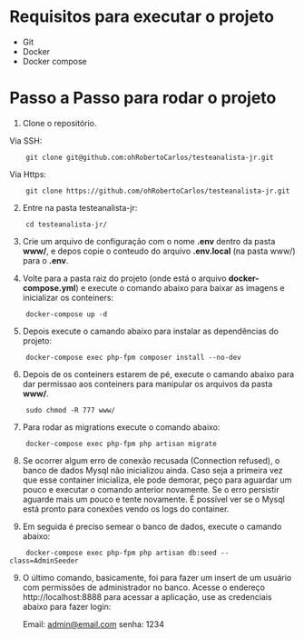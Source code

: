 # Requisitos para executar o projeto

* Git
* Docker
* Docker compose

# Passo a Passo para rodar o projeto

1. Clone o repositório.

Via SSH:

~~~shell
    git clone git@github.com:ohRobertoCarlos/testeanalista-jr.git
~~~

Via Https:

~~~shell
    git clone https://github.com/ohRobertoCarlos/testeanalista-jr.git
~~~

2. Entre na pasta testeanalista-jr:
~~~shell
    cd testeanalista-jr/
~~~

3. Crie um arquivo de configuração com o nome **.env** dentro da pasta **www/**, e depos copie o conteudo do arquivo **.env.local** (na pasta www/) para o **.env**.

4. Volte para a pasta raiz do projeto (onde está o arquivo **docker-compose.yml**) e execute o comando abaixo para baixar as imagens e inicializar os conteiners:

~~~shell
    docker-compose up -d
~~~

5. Depois execute o camando abaixo para instalar as dependências do projeto:

~~~shell
    docker-compose exec php-fpm composer install --no-dev
~~~

6. Depois de os conteiners estarem de pé, execute o camando abaixo para dar permissao aos conteiners para manipular os arquivos da pasta **www/**.

~~~shell
    sudo chmod -R 777 www/
~~~
7. Para rodar as migrations execute o comando abaixo:

~~~shell
    docker-compose exec php-fpm php artisan migrate
~~~

8. Se ocorrer algum erro de conexão recusada (Connection refused), o banco de dados Mysql não inicializou ainda. Caso seja a primeira vez que esse container inicializa, ele pode demorar, peço para aguardar um pouco e executar o comando anterior novamente. Se o erro persistir aguarde mais um pouco e tente novamente. É possível ver se o Mysql está pronto para conexões vendo os logs do container.

8. Em seguida é preciso semear o banco de dados, execute o camando abaixo:

~~~shell
    docker-compose exec php-fpm php artisan db:seed --class=AdminSeeder
~~~

9. O último comando, basicamente, foi para fazer um insert de um usuário com permissões de administrador no banco. Acesse o endereço http://localhost:8888 para acessar a aplicação, use as credenciais abaixo para fazer login:

    Email: admin@email.com
    senha: 1234